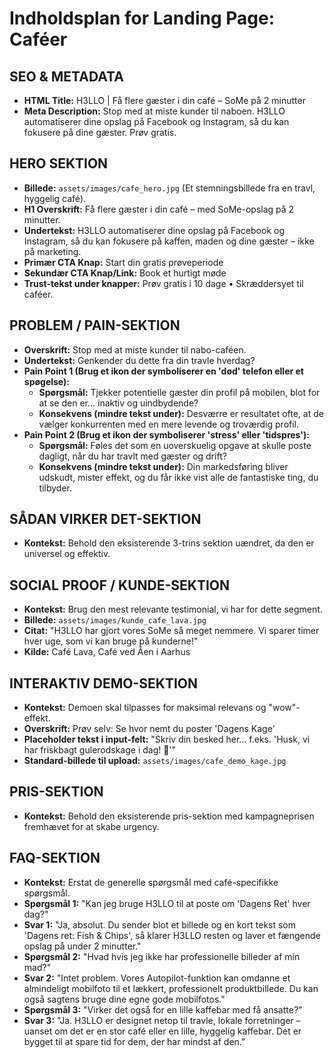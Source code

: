 # Indholdsplan for Landing Page: Caféer

## SEO & METADATA
- **HTML Title:** H3LLO | Få flere gæster i din café – SoMe på 2 minutter
- **Meta Description:** Stop med at miste kunder til naboen. H3LLO automatiserer dine opslag på Facebook og Instagram, så du kan fokusere på dine gæster. Prøv gratis.

## HERO SEKTION
- **Billede:** `assets/images/cafe_hero.jpg` (Et stemningsbillede fra en travl, hyggelig café).
- **H1 Overskrift:** Få flere gæster i din café – med SoMe-opslag på 2 minutter.
- **Undertekst:** H3LLO automatiserer dine opslag på Facebook og Instagram, så du kan fokusere på kaffen, maden og dine gæster – ikke på marketing.
- **Primær CTA Knap:** Start din gratis prøveperiode
- **Sekundær CTA Knap/Link:** Book et hurtigt møde
- **Trust-tekst under knapper:** Prøv gratis i 10 dage • Skræddersyet til caféer.

## PROBLEM / PAIN-SEKTION
- **Overskrift:** Stop med at miste kunder til nabo-caféen.
- **Undertekst:** Genkender du dette fra din travle hverdag?
- **Pain Point 1 (Brug et ikon der symboliserer en 'død' telefon eller et spøgelse):**
    - **Spørgsmål:** Tjekker potentielle gæster din profil på mobilen, blot for at se den er... inaktiv og uindbydende?
    - **Konsekvens (mindre tekst under):** Desværre er resultatet ofte, at de vælger konkurrenten med en mere levende og troværdig profil.
- **Pain Point 2 (Brug et ikon der symboliserer 'stress' eller 'tidspres'):**
    - **Spørgsmål:** Føles det som en uoverskuelig opgave at skulle poste dagligt, når du har travlt med gæster og drift?
    - **Konsekvens (mindre tekst under):** Din markedsføring bliver udskudt, mister effekt, og du får ikke vist alle de fantastiske ting, du tilbyder.

## SÅDAN VIRKER DET-SEKTION
- **Kontekst:** Behold den eksisterende 3-trins sektion uændret, da den er universel og effektiv.

## SOCIAL PROOF / KUNDE-SEKTION
- **Kontekst:** Brug den mest relevante testimonial, vi har for dette segment.
- **Billede:** `assets/images/kunde_cafe_lava.jpg`
- **Citat:** "H3LLO har gjort vores SoMe så meget nemmere. Vi sparer timer hver uge, som vi kan bruge på kunderne!"
- **Kilde:** Café Lava, Café ved Åen i Aarhus

## INTERAKTIV DEMO-SEKTION
- **Kontekst:** Demoen skal tilpasses for maksimal relevans og "wow"-effekt.
- **Overskrift:** Prøv selv: Se hvor nemt du poster 'Dagens Kage'
- **Placeholder tekst i input-felt:** "Skriv din besked her... f.eks. 'Husk, vi har friskbagt gulerodskage i dag! 🥕'"
- **Standard-billede til upload:** `assets/images/cafe_demo_kage.jpg`

## PRIS-SEKTION
- **Kontekst:** Behold den eksisterende pris-sektion med kampagneprisen fremhævet for at skabe urgency.

## FAQ-SEKTION
- **Kontekst:** Erstat de generelle spørgsmål med café-specifikke spørgsmål.
- **Spørgsmål 1:** "Kan jeg bruge H3LLO til at poste om 'Dagens Ret' hver dag?"
- **Svar 1:** "Ja, absolut. Du sender blot et billede og en kort tekst som 'Dagens ret: Fish & Chips', så klarer H3LLO resten og laver et fængende opslag på under 2 minutter."
- **Spørgsmål 2:** "Hvad hvis jeg ikke har professionelle billeder af min mad?"
- **Svar 2:** "Intet problem. Vores Autopilot-funktion kan omdanne et almindeligt mobilfoto til et lækkert, professionelt produktbillede. Du kan også sagtens bruge dine egne gode mobilfotos."
- **Spørgsmål 3:** "Virker det også for en lille kaffebar med få ansatte?"
- **Svar 3:** "Ja. H3LLO er designet netop til travle, lokale forretninger – uanset om det er en stor café eller en lille, hyggelig kaffebar. Det er bygget til at spare tid for dem, der har mindst af den."
